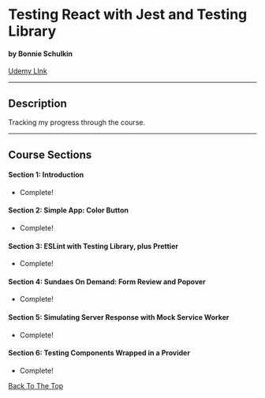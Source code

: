 # Testing React with Jest and Testing Library

#### by Bonnie Schulkin

[Udemy LInk](https://www.udemy.com/course/react-testing-library/)

---

## Description

Tracking my progress through the course.

---

## Course Sections

#### Section 1: Introduction

- Complete!

#### Section 2: Simple App: Color Button

- Complete!

#### Section 3: ESLint with Testing Library, plus Prettier

- Complete!

#### Section 4: Sundaes On Demand: Form Review and Popover

- Complete!

#### Section 5: Simulating Server Response with Mock Service Worker

- Complete!

#### Section 6: Testing Components Wrapped in a Provider

- Complete!

[Back To The Top](#testing-react-with-jest-and-testing-library)
